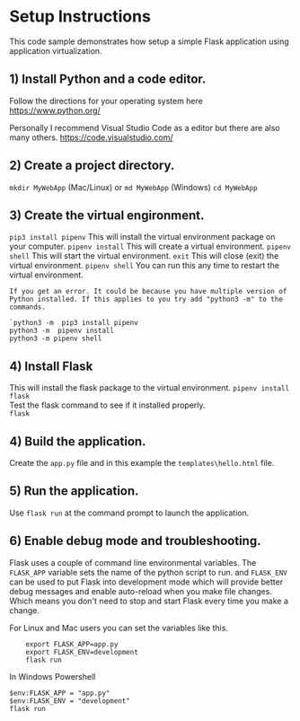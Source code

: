 # Setup Instructions

This code sample demonstrates how setup a simple Flask application  using application virtualization.

## 1) Install Python and a code editor.

Follow the directions for your operating system here
https://www.python.org/ 

Personally I recommend  Visual Studio Code as a editor but there are also many others.
https://code.visualstudio.com/


## 2) Create a project directory.
 `mkdir MyWebApp` (Mac/Linux) or `md MyWebApp`  (Windows)
 `cd MyWebApp`

## 3) Create the virtual engironment.

`pip3 install pipenv`   This will install the virtual environment package on your computer. 
`pipenv install`        This will create a virtual environment.
`pipenv shell`          This will start the virtual environment. 
`exit`                  This will close (exit) the virtual environment.
`pipenv shell`          You can run this any time to restart the virtual environment. 

```
If you get an error. It could be because you have multiple version of Python installed. If this applies to you try add "python3 -m" to the commands.

`python3 -m  pip3 install pipenv
python3 -m  pipenv install
python3 -m pipenv shell 
```

## 4) Install Flask 

This will install the flask package to the virtual environment.
`pipenv install flask`          
Test the flask command to see if it installed properly.  
`flask`                         


## 4) Build the application.

Create the `app.py` file and in this example the `templates\hello.html` file. 

## 5) Run the application.
    
 Use `flask run` at the command prompt to launch the application.

## 6) Enable debug mode and troubleshooting.

Flask uses a couple of command line environmental variables. The `FLASK_APP` variable sets the name of the python script to run. and `FLASK_ENV` can be used to put Flask into development mode which will provide better debug messages and enable auto-reload when you make file changes. Which means you don't need to stop and start Flask every time you make a change. 


For Linux and Mac users you can set the variables like this. 
```
    export FLASK_APP=app.py
    export FLASK_ENV=development
    flask run
```

In Windows Powershell

```
$env:FLASK_APP = "app.py"
$env:FLASK_ENV = "development"
flask run
```
 
